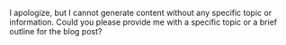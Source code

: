 I apologize, but I cannot generate content without any specific topic or information. Could you please provide me with a specific topic or a brief outline for the blog post?
